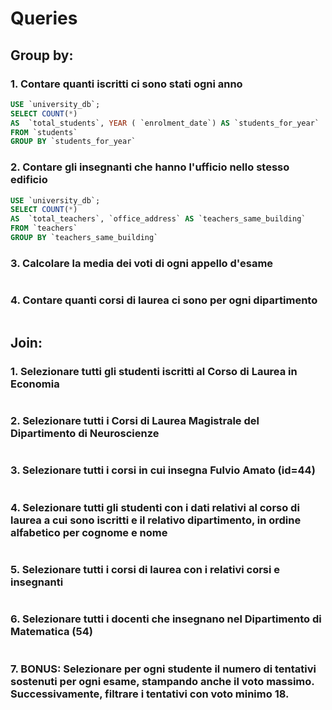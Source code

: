 # Queries
## Group by:
### 1. Contare quanti iscritti ci sono stati ogni anno
``` sql
USE `university_db`;
SELECT COUNT(*)
AS  `total_students`, YEAR ( `enrolment_date`) AS `students_for_year`
FROM `students` 
GROUP BY `students_for_year`
```
### 2. Contare gli insegnanti che hanno l'ufficio nello stesso edificio 
``` sql
USE `university_db`;
SELECT COUNT(*)
AS  `total_teachers`, `office_address` AS `teachers_same_building`
FROM `teachers`
GROUP BY `teachers_same_building`

``` 

### 3. Calcolare la media dei voti di ogni appello d'esame 
``` sql

``` 
### 4. Contare quanti corsi di laurea ci sono per ogni dipartimento
``` sql

``` 

## Join:
### 1. Selezionare tutti gli studenti iscritti al Corso di Laurea in Economia
``` sql

``` 
### 2. Selezionare tutti i Corsi di Laurea Magistrale del Dipartimento di Neuroscienze
 ``` sql

``` 
### 3. Selezionare tutti i corsi in cui insegna Fulvio Amato (id=44)
 ``` sql

``` 
### 4. Selezionare tutti gli studenti con i dati relativi al corso di laurea a cui sono iscritti e il relativo dipartimento, in ordine alfabetico per cognome e nome 
 ``` sql

``` 
### 5. Selezionare tutti i corsi di laurea con i relativi corsi e insegnanti
``` sql

``` 
### 6. Selezionare tutti i docenti che insegnano nel Dipartimento di Matematica (54)
 ``` sql

``` 

### 7. BONUS: Selezionare per ogni studente il numero di tentativi sostenuti per ogni esame, stampando anche il voto massimo. Successivamente, filtrare i tentativi con voto minimo 18.


